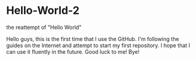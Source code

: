 # Hello-World-2
the reattempt of "Hello World"

Hello guys, this is the first time that I use the GitHub. 
I'm following the guides on the Internet and attempt to start my first repository.
I hope that I can use it fluently in the future. Good luck to me! Bye!
